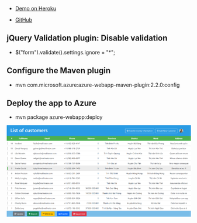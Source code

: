 - [Demo on Heroku](https://ajax-bank-location-jwt.herokuapp.com)

- [GitHub](https://github.com/sunrise8vn/ajax-maven-bank-transaction-location-jwt)

## jQuery Validation plugin: Disable validation
- $("form").validate().settings.ignore = "*";


## Configure the Maven plugin
- mvn com.microsoft.azure:azure-webapp-maven-plugin:2.2.0:config

## Deploy the app to Azure
- mvn package azure-webapp:deploy


[](Latin1_General_100_BIN2_UTF8)


![customer list view](list.png)
